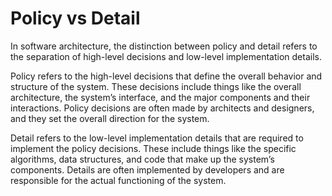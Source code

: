 # Policy vs Detail

In software architecture, the distinction between policy and detail refers to the separation of high-level decisions and low-level implementation details.

Policy refers to the high-level decisions that define the overall behavior and structure of the system. These decisions include things like the overall architecture, the system’s interface, and the major components and their interactions. Policy decisions are often made by architects and designers, and they set the overall direction for the system.

Detail refers to the low-level implementation details that are required to implement the policy decisions. These include things like the specific algorithms, data structures, and code that make up the system’s components. Details are often implemented by developers and are responsible for the actual functioning of the system.